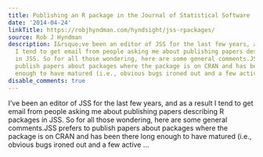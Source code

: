 ```yaml
---
title: Publishing an R package in the Journal of Statistical Software
date: '2014-04-24'
linkTitle: https://robjhyndman.com/hyndsight/jss-rpackages/
source: Rob J Hyndman
description: I&rsquo;ve been an editor of JSS for the last few years, and as a result
  I tend to get email from people asking me about publishing papers describing R packages
  in JSS. So for all those wondering, here are some general comments.JSS prefers to
  publish papers about packages where the package is on CRAN and has been there long
  enough to have matured (i.e., obvious bugs ironed out and a few active ...
disable_comments: true
---
```

I&rsquo;ve been an editor of JSS for the last few years, and as a result I tend to get email from people asking me about publishing papers describing R packages in JSS. So for all those wondering, here are some general comments.JSS prefers to publish papers about packages where the package is on CRAN and has been there long enough to have matured (i.e., obvious bugs ironed out and a few active ...